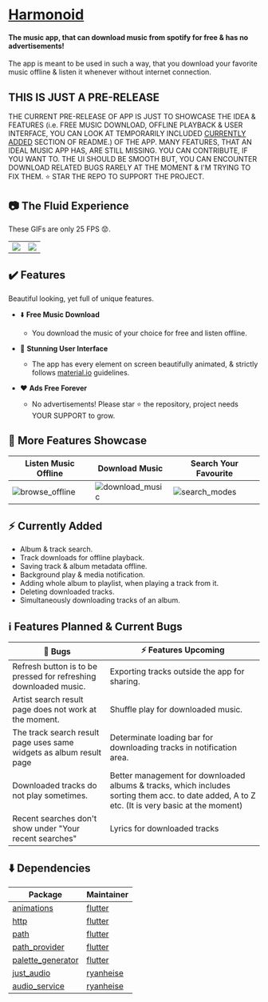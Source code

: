 # [Harmonoid](https://github.com/alexmercerind/harmonoid/)

#### The music app, that can download music from spotify for free & has no advertisements!

The app is meant to be used in such a way, that you download your favorite music offline & listen it whenever without internet connection.

## THIS IS JUST A PRE-RELEASE

THE CURRENT PRE-RELEASE OF APP IS JUST TO SHOWCASE THE IDEA & FEATURES (i.e. FREE MUSIC DOWNLOAD, OFFLINE PLAYBACK & USER INTERFACE, YOU CAN LOOK AT TEMPORARILY INCLUDED [CURRENTLY ADDED](#zap-currently-added) SECTION OF README.) OF THE APP. MANY FEATURES, THAT AN IDEAL MUSIC APP HAS, ARE STILL MISSING. YOU CAN CONTRIBUTE, IF YOU WANT TO. THE UI SHOULD BE SMOOTH BUT, YOU CAN ENCOUNTER DOWNLOAD RELATED BUGS RARELY AT THE MOMENT & I'M TRYING TO FIX THEM. :star: STAR THE REPO TO SUPPORT THE PROJECT.


## :camera: The Fluid Experience

These GIFs are only 25 FPS :worried:.

|||
|-|-|
|![](https://github.com/alexmercerind/harmonoid/blob/master/README%20Assets/album_demo.gif) |![](https://github.com/alexmercerind/harmonoid/blob/master/README%20Assets/ui_demo.gif)|


## :heavy_check_mark: Features


 Beautiful looking, yet full of unique features.

- :arrow_down: __Free Music Download__
  - You download the music of your choice for free and listen offline.

- :sparkler: __Stunning User Interface__
  - The app has every element on screen beautifully animated, & strictly follows [material.io](https://material.io) guidelines. 

- :heart: __Ads Free Forever__
  - No advertisements! Please star :star: the repository, project needs YOUR SUPPORT to grow.
  
  
## :tada: More Features Showcase

|Listen Music Offline|Download Music|Search Your Favourite|
|-|-|-|
|![browse_offline](https://github.com/alexmercerind/harmonoid/blob/master/README%20Assets/browse_offline.jpg)|![download_music](https://github.com/alexmercerind/harmonoid/blob/master/README%20Assets/download_music.jpg)|![search_modes](https://github.com/alexmercerind/harmonoid/blob/master/README%20Assets/search_modes.jpg)|


## :zap: Currently Added

- Album & track search.
- Track downloads for offline playback.
- Saving track & album metadata offline.
- Background play & media notification.
- Adding whole album to playlist, when playing a track from it.
- Deleting downloaded tracks.
- Simultaneously downloading tracks of an album.


## :information_source: Features Planned & Current Bugs

| :honeybee: Bugs                                                                         | :zap: Features Upcoming                                                                     |
|-----------------------------------------------------------------------------------------|--------------------------------------------------------------------------------------------|
|Refresh button is to be pressed for refreshing downloaded music.                         |Exporting tracks outside the app for sharing.                                              |
|Artist search result page does not work at the moment.                                   |Shuffle play for downloaded music.                                                 |
|The track search result page uses same widgets as album result page                      |Determinate loading bar for downloading tracks in notification area.                      |
|Downloaded tracks do not play sometimes.                                                 |Better management for downloaded albums & tracks, which includes sorting them acc. to date added, A to Z etc.  (It is very basic at the moment)|
|Recent searches don't show under "Your recent searches"                                  |Lyrics for downloaded tracks                                                            |


## :arrow_down: Dependencies

|Package                                                        |Maintainer                               |
|---------------------------------------------------------------|-----------------------------------------|
|[animations](https://pub.dev/packages/animations)              |[flutter](https://github.com/flutter)    |
|[http](https://pub.dev/packages/http)                          |[flutter](https://github.com/flutter)    |
|[path](https://pub.dev/packages/path)                          |[flutter](https://github.com/flutter)    |
|[path_provider](https://pub.dev/packages/path_provider)        |[flutter](https://github.com/flutter)    |
|[palette_generator](https://pub.dev/packages/palette_generator)|[flutter](https://github.com/flutter)    |
|[just_audio](https://github.com/ryanheise/audio_service)       |[ryanheise](https://github.com/ryanheise)|
|[audio_service](https://github.com/ryanheise/audio_service)    |[ryanheise](https://github.com/ryanheise)|

